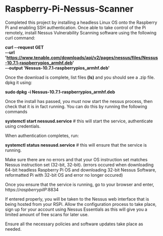 # Raspberry-Pi-Nessus-Scanner

Completed this project by installing a headless Linux OS onto the Raspberry Pi and enabling SSH authentication. Once able to take control of the Pi remotely, install Nessus Vulnerability Scanning software using the following curl command: 

**curl --request GET \
  --url 'https://www.tenable.com/downloads/api/v2/pages/nessus/files/Nessus-10.7.1-raspberrypios_armhf.deb' \
  --output 'Nessus-10.7.1-raspberrypios_armhf.deb'**

Once the download is complete, list files **(ls)** and you should see a .zip file. dpkg it using:

**sudo dpkg -i Nessus-10.7.1-raspberrypios_armhf.deb**

Once the install has passed, you must now start the nessus process, then check that it is in fact running. You can do this by running the following commands

**systemctl start nessusd.service** # this will start the service, authenticate using credentials.

When authentication completes, run: 

**systemctl status nessusd.service** # this will ensure that the service is running. 

Make sure there are no errors and that your OS instruction set matches Nessus instruction set (32-bit, 32-bit). (errors occured when downloading 64-bit headless Raspberry Pi OS and downloading 32-bit Nessus Software, reformatted Pi with 32-bit OS and error no longer occured)

Once you ensure that the service is running, go to your browser and enter, https://*raspberrypiIP*:8834 

If entered properly, you will be taken to the Nessus web interface that is being hosted from your RSPi. Allow the configuration process to take place, sign up for your account using Nessus Essentials as this will give you a limited amount of free scans for later use. 

Ensure all the necessary policies and software updates take place as needed. 
